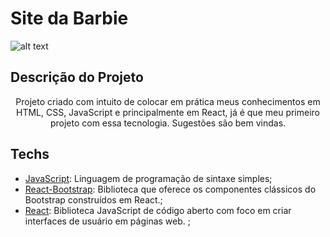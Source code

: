 # Site da Barbie

![alt text]("https://uploaddeimagens.com.br/images/003/517/559/full/layout-homepage.png?1635887720")

## Descrição do Projeto

<p align="center"> Projeto criado com intuito de colocar em prática meus conhecimentos em HTML, CSS, JavaScript e principalmente em React, já é que meu primeiro projeto com essa tecnologia. Sugestões são bem vindas. </p>


## Techs

* [JavaScript](https://www.javascript.com/): Linguagem de programação de sintaxe simples;
* [React-Bootstrap](https://react-bootstrap.github.io/): Biblioteca que  oferece os componentes clássicos do Bootstrap construídos em React.;
* [React](https://pt-br.reactjs.org/): Biblioteca JavaScript de código aberto com foco em criar interfaces de usuário em páginas web. ;

